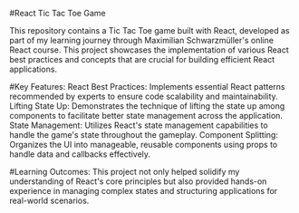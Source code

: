 #React Tic Tac Toe Game

This repository contains a Tic Tac Toe game built with React, developed as part of my learning journey through Maximilian Schwarzmüller's online React course. This project showcases the implementation of various React best practices and concepts that are crucial for building efficient React applications.

#Key Features:
React Best Practices: Implements essential React patterns recommended by experts to ensure code scalability and maintainability.
Lifting State Up: Demonstrates the technique of lifting the state up among components to facilitate better state management across the application.
State Management: Utilizes React's state management capabilities to handle the game's state throughout the gameplay.
Component Splitting: Organizes the UI into manageable, reusable components using props to handle data and callbacks effectively.

#Learning Outcomes:
This project not only helped solidify my understanding of React's core principles but also provided hands-on experience in managing complex states and structuring applications for real-world scenarios.
